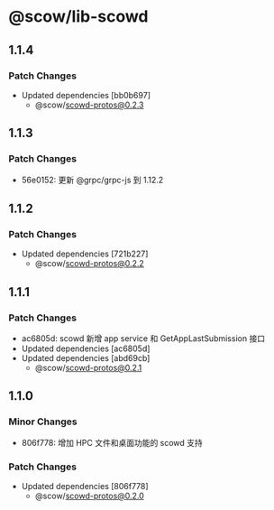 # @scow/lib-scowd

## 1.1.4

### Patch Changes

- Updated dependencies [bb0b697]
  - @scow/scowd-protos@0.2.3

## 1.1.3

### Patch Changes

- 56e0152: 更新 @grpc/grpc-js 到 1.12.2

## 1.1.2

### Patch Changes

- Updated dependencies [721b227]
  - @scow/scowd-protos@0.2.2

## 1.1.1

### Patch Changes

- ac6805d: scowd 新增 app service 和 GetAppLastSubmission 接口
- Updated dependencies [ac6805d]
- Updated dependencies [abd69cb]
  - @scow/scowd-protos@0.2.1

## 1.1.0

### Minor Changes

- 806f778: 增加 HPC 文件和桌面功能的 scowd 支持

### Patch Changes

- Updated dependencies [806f778]
  - @scow/scowd-protos@0.2.0
